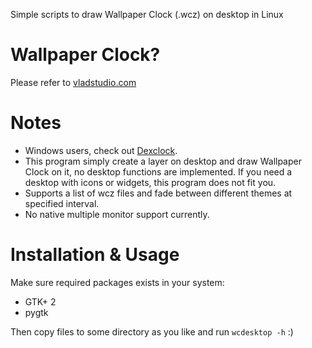 Simple scripts to draw Wallpaper Clock (.wcz) on desktop in Linux


Wallpaper Clock?
====
Please refer to [vladstudio.com](http://www.vladstudio.com/wallpaperclock/)

Notes
====
  * Windows users, check out [Dexclock](http://www.dexclock.de/).
  * This program simply create a layer on desktop and draw Wallpaper Clock on it, no
    desktop functions are implemented. 
    If you need a desktop with icons or widgets, this program does not fit you.
  * Supports a list of wcz files and fade between different themes at specified interval.
  * No native multiple monitor support currently.

Installation & Usage
====
Make sure required packages exists in your system:

  * GTK+ 2
  * pygtk

Then copy files to some directory as you like and run `wcdesktop -h` :)


